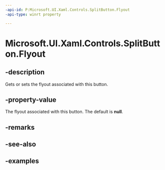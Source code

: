 ```yaml
---
-api-id: P:Microsoft.UI.Xaml.Controls.SplitButton.Flyout
-api-type: winrt property

---
```

<!-- Property syntax.
public FlyoutBase Flyout { get;  set; }
-->

# Microsoft.UI.Xaml.Controls.SplitButton.Flyout


## -description

Gets or sets the flyout associated with this button.


## -property-value

The flyout associated with this button. The default is **null**.


## -remarks


## -see-also


## -examples


